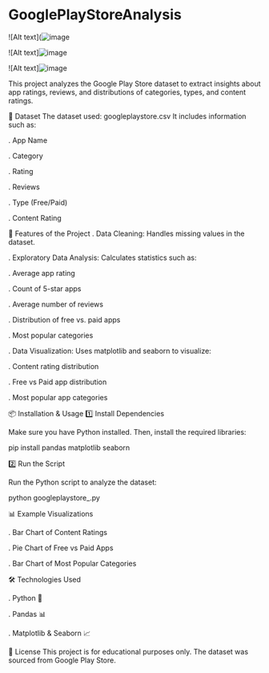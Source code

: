# GooglePlayStoreAnalysis

![Alt text](![image](https://github.com/user-attachments/assets/b9e795c9-b8f6-45d8-9b26-13f40f07d4ae)

![Alt text]![image](https://github.com/user-attachments/assets/18f410f1-ba9c-4e39-9f14-25aaf805b66a)

![Alt text]![image](https://github.com/user-attachments/assets/7ea06265-2d93-41a0-9de0-24f364dc7670)


This project analyzes the Google Play Store dataset to extract insights about app ratings, reviews, and distributions of categories, types, and content ratings.

📂 Dataset
The dataset used: googleplaystore.csv
It includes information such as:

. App Name

. Category

. Rating

. Reviews

. Type (Free/Paid)

. Content Rating

📌 Features of the Project
. Data Cleaning: Handles missing values in the dataset.

. Exploratory Data Analysis: Calculates statistics such as:
  
  . Average app rating
  
  . Count of 5-star apps
  
  . Average number of reviews
  
  . Distribution of free vs. paid apps
  
  . Most popular categories

. Data Visualization: Uses matplotlib and seaborn to visualize:

  . Content rating distribution
  
  . Free vs Paid app distribution
  
  . Most popular app categories

📦 Installation & Usage
1️⃣ Install Dependencies

Make sure you have Python installed. Then, install the required libraries:

pip install pandas matplotlib seaborn

2️⃣ Run the Script

Run the Python script to analyze the dataset:

python googleplaystore_.py

📊 Example Visualizations

. Bar Chart of Content Ratings

. Pie Chart of Free vs Paid Apps

. Bar Chart of Most Popular Categories

🛠 Technologies Used

. Python 🐍

. Pandas 📊

. Matplotlib & Seaborn 📈

📄 License
This project is for educational purposes only. The dataset was sourced from Google Play Store.

